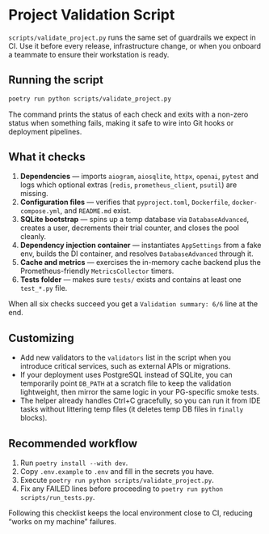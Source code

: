 # Project Validation Script

`scripts/validate_project.py` runs the same set of guardrails we expect in CI. Use it before every
release, infrastructure change, or when you onboard a teammate to ensure their workstation is ready.

## Running the script
```bash
poetry run python scripts/validate_project.py
```

The command prints the status of each check and exits with a non-zero status when something fails,
making it safe to wire into Git hooks or deployment pipelines.

## What it checks
1. **Dependencies** — imports `aiogram`, `aiosqlite`, `httpx`, `openai`, `pytest` and logs which
   optional extras (`redis`, `prometheus_client`, `psutil`) are missing.
2. **Configuration files** — verifies that `pyproject.toml`, `Dockerfile`, `docker-compose.yml`, and
   `README.md` exist.
3. **SQLite bootstrap** — spins up a temp database via `DatabaseAdvanced`, creates a user, decrements
   their trial counter, and closes the pool cleanly.
4. **Dependency injection container** — instantiates `AppSettings` from a fake env, builds the DI
   container, and resolves `DatabaseAdvanced` through it.
5. **Cache and metrics** — exercises the in-memory cache backend plus the Prometheus-friendly
   `MetricsCollector` timers.
6. **Tests folder** — makes sure `tests/` exists and contains at least one `test_*.py` file.

When all six checks succeed you get a `Validation summary: 6/6` line at the end.

## Customizing
- Add new validators to the `validators` list in the script when you introduce critical services,
  such as external APIs or migrations.
- If your deployment uses PostgreSQL instead of SQLite, you can temporarily point `DB_PATH` at a
  scratch file to keep the validation lightweight, then mirror the same logic in your PG-specific
  smoke tests.
- The helper already handles Ctrl+C gracefully, so you can run it from IDE tasks without littering
  temp files (it deletes temp DB files in `finally` blocks).

## Recommended workflow
1. Run `poetry install --with dev`.
2. Copy `.env.example` to `.env` and fill in the secrets you have.
3. Execute `poetry run python scripts/validate_project.py`.
4. Fix any FAILED lines before proceeding to `poetry run python scripts/run_tests.py`.

Following this checklist keeps the local environment close to CI, reducing “works on my machine”
failures.
